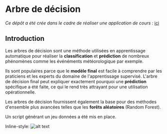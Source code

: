 # Arbre de décision
*Ce dépôt a été crée dans le cadre de réaliser une application de cours :* [ici](http://www.math-info.univ-paris5.fr/~bouzy/Doc/AA1/InductionDecisionTree.pdf)

## Introduction

Les arbres de décision sont une méthode utilisées en apprentissage automatique pour réaliser la **classification** et **prédiction** de nombreux phénomènes comme les événéments météorologique par exemple.  

Ils sont populaires parce que le **modèle final** est facile à comprendre par les praticiens et les experts du domaine de l'apprentissage supervisé. L'arbre de décision final peut expliquer exactement pourquoi une **prédiction** spécifique a été faite, ce qui le rend très attrayant pour une utilisation opérationnelle.

Les arbres de décision fournissent également la base pour des méthodes d'ensemble plus avancées telles que les **forêts aléatoires** (Random Forest).

Un script générant un jeu données a été mis en place.

Inline-style: 
![alt text](http://crsouza.com/wp-content/uploads/2012/01/image_thumb-25255B16-25255D.png "Exemple")


